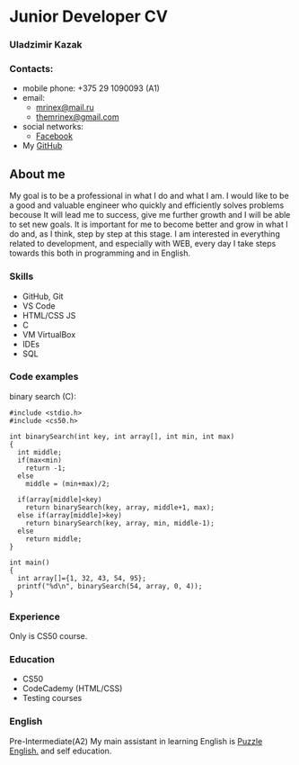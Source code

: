 # Junior Developer CV

### Uladzimir Kazak

### Contacts: 
- mobile phone: +375 29 1090093 (A1)
- email:  
    - mrinex@mail.ru
    - themrinex@gmail.com
- social networks:
    - [Facebook](https://www.facebook.com/mrinex)
- My [GitHub](https://github.com/mrINEX)

## About me
My goal is to be a professional in what I do and what I am. I would like to be a good and valuable engineer who quickly and efficiently solves problems becouse It will lead me to success, give me further growth and I will be able to set new goals. It is important for me to become better and grow in what I do and, as I think, step by step at this stage. I am interested in everything related to development, and especially with WEB, every day I take steps towards this both in programming and in English.

### Skills
- GitHub, Git
- VS Code
- HTML/CSS JS
- C
- VM VirtualBox
- IDEs
- SQL

### Code examples
binary search (C):

```
#include <stdio.h>
#include <cs50.h>

int binarySearch(int key, int array[], int min, int max)
{
  int middle;
  if(max<min)
    return -1;
  else
    middle = (min+max)/2;
    
  if(array[middle]<key)
    return binarySearch(key, array, middle+1, max);
  else if(array[middle]>key)
    return binarySearch(key, array, min, middle-1);
  else
    return middle;
}

int main()
{
  int array[]={1, 32, 43, 54, 95};
  printf("%d\n", binarySearch(54, array, 0, 4));
}
```

### Experience
Only is CS50 course.

### Education
- CS50
- CodeCademy (HTML/CSS)
- Testing courses

### English
Pre-Intermediate(A2)
My main assistant in learning English is [Puzzle English.](https://puzzle-english.com/teacher) and self education.